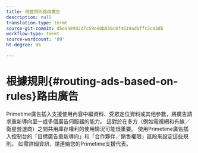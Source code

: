 ```yaml
---
title: 根據規則路由廣告
description: null
translation-type: tm+mt
source-git-commit: d5e948992d7c59e80b530c8f4619adbffc3c03d8
workflow-type: tm+mt
source-wordcount: '89'
ht-degree: 0%

---
```



# 根據規則{#routing-ads-based-on-rules}路由廣告

Primetime廣告插入支援使用內容中繼資料、受眾定位資料或其他參數，將廣告請求重新導向至一或多個廣告伺服器的能力。 這對於在多方（例如電視網和有線／衛星營運商）之間共用庫存權利的使用情況可能很重要。 使用Primetime廣告插入控制台的「目標廣告重新導向」和「合作夥伴／銷售權限」區段來設定這些規則。 如需詳細資訊，請連絡您的Primetime支援代表。
